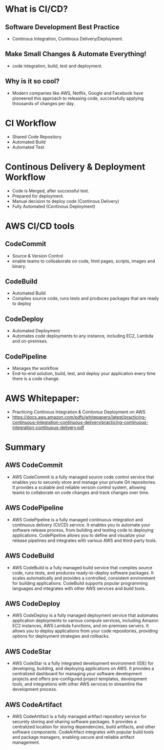# What is CI/CD?
  ## Software Development Best Practice
  - Continous Integration, Continous Delivery/Deployment.
  ## Make Small Changes & Automate Everything!
  - code integration, build, test and deployment.
  ## Why is it so cool?
  - Modern companies like AWS, Netflix, Google and Facebook have pioneered this approach to releasing code, successfully applying thousands of changes per day.

# CI Workflow
- Shared Code Repository
- Automated Build
- Automated Test

# Continous Delivery & Deployment Workflow
- Code is Merged, after successful test.
- Prepared for deployment.
- Manual decision to deploy code (Continous Delivery)
- Fully Automated (Continous Deployment)


# AWS CI/CD tools
  ## CodeCommit
  - Source & Version Control
  - enable teams to colloaborate on code, html pages, scripts, images and binary.
  ## CodeBuild
  - Automated Build
  - Complies source code, runs tests and produces packages that are ready to deploy
  ## CodeDeploy
  - Automated Deployment
  - Automates code deployments to any instance, including EC2, Lambda and on-premises.
  ## CodePipeline
  - Manages the workflow
  - End-to-end solution, build, test, and deploy your application every time there is a code change.

# AWS Whitepaper:
- Practicing Continous Integration & Contionus Deployment on AWS
- <https://docs.aws.amazon.com/pdfs/whitepapers/latest/practicing-continuous-integration-continuous-delivery/practicing-continuous-integration-continuous-delivery.pdf>

# Summary
## AWS CodeCommit 
- AWS CodeCommit is a fully managed source code control service that enables you to securely store and manage your private Git repositories. It provides a scalable and reliable version control system, allowing teams to collaborate on code changes and track changes over time.

## AWS CodePipeline
- AWS CodePipeline is a fully managed continuous integration and continuous delivery (CI/CD) service. It enables you to automate your software release process, from building and testing code to deploying applications. CodePipeline allows you to define and visualize your release pipelines and integrates with various AWS and third-party tools.

## AWS CodeBuild
- AWS CodeBuild is a fully managed build service that compiles source code, runs tests, and produces ready-to-deploy software packages. It scales automatically and provides a controlled, consistent environment for building applications. CodeBuild supports popular programming languages and integrates with other AWS services and build tools.

## AWS CodeDeploy
- AWS CodeDeploy is a fully managed deployment service that automates application deployments to various compute services, including Amazon EC2 instances, AWS Lambda functions, and on-premises servers. It allows you to deploy applications from your code repositories, providing options for deployment strategies and rollbacks.

## AWS CodeStar
- AWS CodeStar is a fully integrated development environment (IDE) for developing, building, and deploying applications on AWS. It provides a centralized dashboard for managing your software development projects and offers pre-configured project templates, development tools, and integrations with other AWS services to streamline the development process.

## AWS CodeArtifact
- AWS CodeArtifact is a fully managed artifact repository service for securely storing and sharing software packages. It provides a centralized location for storing dependencies, build artifacts, and other software components. CodeArtifact integrates with popular build tools and package managers, enabling secure and reliable artifact management.